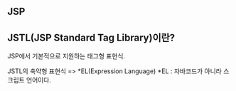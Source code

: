 ## JSP
## JSTL(JSP Standard Tag Library)이란?
JSP에서 기본적으로 지원하는 태그형 표현식.

JSTL의 축약형 표현식 => *EL(Expression Language)
*EL : 자바코드가 아니라 스크립트 언어이다.



